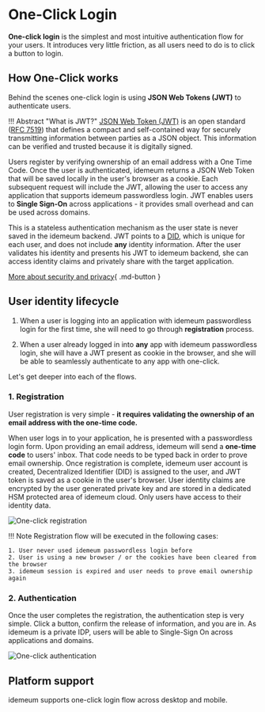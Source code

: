 # One-Click Login

**One-click login** is the simplest and most intuitive authentication flow for your users. It introduces very little friction, as all users need to do is to click a button to login. 

## How One-Click works

Behind the scenes one-click login is using **JSON Web Tokens (JWT)** to authenticate users. 

!!! Abstract "What is JWT?"
	[JSON Web Token (JWT)](https://en.wikipedia.org/wiki/JSON_Web_Token) is an open standard ([RFC 7519](https://tools.ietf.org/html/rfc7519)) that defines a compact and self-contained way for securely transmitting information between parties as a JSON object. This information can be verified and trusted because it is digitally signed.

Users register by verifying ownership of an email address with a One Time Code. Once the user is authenticated, idemeum returns a JSON Web Token that will be saved locally in the user's browser as a cookie. Each subsequent request will include the JWT, allowing the user to access any application that supports idemeum passwordless login. JWT enables users to **Single Sign-On** across applications - it provides small overhead and can be used across domains.

This is a stateless authentication mechanism as the user state is never saved in the idemeum backend. JWT points to a [DID](https://www.w3.org/TR/did-core/), which is unique for each user, and does not include **any** identity information. After the user validates his identity and presents his JWT to idemeum backend, she can access identity claims and privately share with the target application.

[More about security and privacy](https://blog.idemeum.com/idemeum-keeps-identity-secure-and-private/){ .md-button }

## User identity lifecycle

1. When a user is logging into an application with idemeum passwordless login for the first time, she will need to go through **registration** process.

2. When a user already logged in into **any** app with idemeum passwordless login, she will have a JWT present as cookie in the browser, and she will be able to seamlessly authenticate to any app with one-click. 

Let's get deeper into each of the flows. 

### 1. Registration

User registration is very simple - **it requires validating the ownership of an email address with the one-time code.**

When user logs in to your application, he is presented with a passwordless login form. Upon providing an email address, idemeum will send a **one-time code** to users' inbox. That code needs to be typed back in order to prove email ownership. Once registration is complete, idemeum user account is created, Decentralized Identifier (DID) is assigned to the user, and JWT token is saved as a cookie in the user's browser. User identity claims are encrypted by the user generated private key and are stored in a dedicated HSM protected area of idemeum cloud. Only users have access to their identity data. 

![One-click registration](/assets/one-click/flow.png)


!!! Note
    Registration flow will be executed in the following cases:

   	1. User never used idemeum passwordless login before
   	2. User is using a new browser / or the cookies have been cleared from the browser
   	3. idemeum session is expired and user needs to prove email ownership again

### 2. Authentication

Once the user completes the registration, the authentication step is very simple. Click a button, confirm the release of information, and you are in. As idemeum is a private IDP, users will be able to Single-Sign On across applications and domains. 

![One-click authentication](/assets/one-click/auth.png)

## Platform support

idemeum supports one-click login flow across desktop and mobile. 
